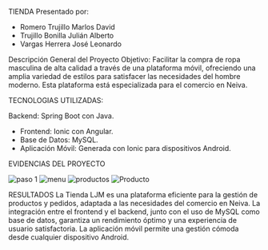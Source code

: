 TIENDA
Presentado por:

- Romero Trujillo Marlos David
- Trujillo Bonilla Julián Alberto
- Vargas Herrera José Leonardo

Descripción General del Proyecto 
Objetivo: 
Facilitar la compra de ropa masculina de alta calidad a través de una plataforma móvil, ofreciendo una amplia variedad de estilos para satisfacer las necesidades del hombre moderno. Esta plataforma está especializada para el comercio en Neiva.
 
TECNOLOGIAS UTILIZADAS:

 Backend: Spring Boot con Java.
- Frontend: Ionic con Angular.
- Base de Datos: MySQL.
- Aplicación Móvil: Generada con Ionic para dispositivos Android.



EVIDENCIAS DEL PROYECTO

![paso 1](https://github.com/user-attachments/assets/b7e4ea1f-1f06-44bd-937c-ad4198aaa6e9)
![menu](https://github.com/user-attachments/assets/b2c0475f-026b-4d57-9651-08503d6cc962)
![productos](https://github.com/user-attachments/assets/5ef447ef-9fc2-46b9-978f-14c98346ff1b)
![Producto](https://github.com/user-attachments/assets/e346f91b-5ae4-459c-8edf-22ce6b61b388)

RESULTADOS
La Tienda LJM es una plataforma eficiente para la gestión de productos y pedidos, adaptada a las necesidades del comercio en Neiva. La integración entre el frontend y el backend, junto con el uso de MySQL como base de datos, garantiza un rendimiento óptimo y una experiencia de usuario satisfactoria. La aplicación móvil permite una gestión cómoda desde cualquier dispositivo Android.
